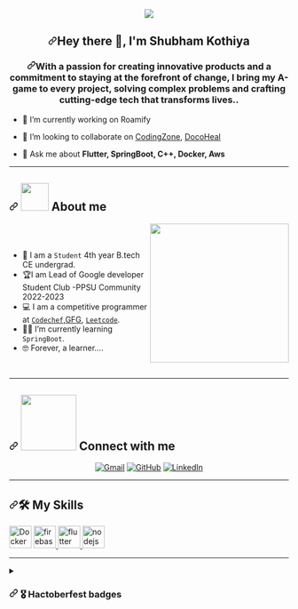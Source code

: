 <!--  - 👋 Hi, I’m @theshubh007 Shubham Kothiya
- 👀 I’m interested in competitive programming
- 🌱 Flutter, Nodejs, Springboot, Docker, Aws.
- My Applications on playstore:
   1.https://play.google.com/store/apps/details?id=com.shubh.Docoheal
   2.https://play.google.com/store/apps/details?id=com.shubh.codingzone
- 📫 How to reach me :https://www.linkedin.com/in/shubham-kothiya-7999451b9/
 -->

 <div align="center">
    
<!--<img src = "https://github.com/theshubh007/theshubh007/blob/main/gitartwork.svg"> -->
<img src = "https://firebasestorage.googleapis.com/v0/b/jarvis-b322c.appspot.com/o/gitartwork.svg?alt=media&token=4c327e68-d71a-472b-b2d1-817c09bff0ef">
    
</div>

 <article class="markdown-body entry-content container-lg f5" itemprop="text"><h1 align="center" dir="auto"><a id="user-content-hi--im-abhishek-bhatt" class="anchor" aria-hidden="true" href="#hi--im-abhishek-bhatt"><svg class="octicon octicon-link" viewBox="0 0 16 16" version="1.1" width="16" height="16" aria-hidden="true"><path d="m7.775 3.275 1.25-1.25a3.5 3.5 0 1 1 4.95 4.95l-2.5 2.5a3.5 3.5 0 0 1-4.95 0 .751.751 0 0 1 .018-1.042.751.751 0 0 1 1.042-.018 1.998 1.998 0 0 0 2.83 0l2.5-2.5a2.002 2.002 0 0 0-2.83-2.83l-1.25 1.25a.751.751 0 0 1-1.042-.018.751.751 0 0 1-.018-1.042Zm-4.69 9.64a1.998 1.998 0 0 0 2.83 0l1.25-1.25a.751.751 0 0 1 1.042.018.751.751 0 0 1 .018 1.042l-1.25 1.25a3.5 3.5 0 1 1-4.95-4.95l2.5-2.5a3.5 3.5 0 0 1 4.95 0 .751.751 0 0 1-.018 1.042.751.751 0 0 1-1.042.018 1.998 1.998 0 0 0-2.83 0l-2.5 2.5a1.998 1.998 0 0 0 0 2.83Z"></path></svg></a>Hey there <g-emoji class="g-emoji" alias="wave" fallback-src="https://github.githubassets.com/images/icons/emoji/unicode/1f44b.png">👋</g-emoji>, I'm Shubham Kothiya</h1>
<h3 align="center" dir="auto"><a id="user-content-self-motivated-quick-learner-and-tech-savvy-professional-who-believes-in-upgrading-skills-and-knowledge-levels-as-continuous-process-to-handle-new-technologies" class="anchor" aria-hidden="true" href="#self-motivated-quick-learner-and-tech-savvy-professional-who-believes-in-upgrading-skills-and-knowledge-levels-as-continuous-process-to-handle-new-technologies"><svg class="octicon octicon-link" viewBox="0 0 16 16" version="1.1" width="16" height="16" aria-hidden="true"><path d="m7.775 3.275 1.25-1.25a3.5 3.5 0 1 1 4.95 4.95l-2.5 2.5a3.5 3.5 0 0 1-4.95 0 .751.751 0 0 1 .018-1.042.751.751 0 0 1 1.042-.018 1.998 1.998 0 0 0 2.83 0l2.5-2.5a2.002 2.002 0 0 0-2.83-2.83l-1.25 1.25a.751.751 0 0 1-1.042-.018.751.751 0 0 1-.018-1.042Zm-4.69 9.64a1.998 1.998 0 0 0 2.83 0l1.25-1.25a.751.751 0 0 1 1.042.018.751.751 0 0 1 .018 1.042l-1.25 1.25a3.5 3.5 0 1 1-4.95-4.95l2.5-2.5a3.5 3.5 0 0 1 4.95 0 .751.751 0 0 1-.018 1.042.751.751 0 0 1-1.042.018 1.998 1.998 0 0 0-2.83 0l-2.5 2.5a1.998 1.998 0 0 0 0 2.83Z"></path></svg></a>With a passion for creating innovative products and a commitment to staying at the forefront of change, I bring my A-game to every project, solving complex problems and crafting cutting-edge tech that transforms lives..</h3>
<!-- <p align="left" dir="auto"> <a target="_blank" rel="noopener noreferrer nofollow" href="https://camo.githubusercontent.com/83bf537d02373e706902479ab1c836aaa825388434800069e0c68beaa1d8494e/68747470733a2f2f6b6f6d617265762e636f6d2f67687076632f3f757365726e616d653d626861747461626869303133266c6162656c3d50726f66696c65253230766965777326636f6c6f723d306537356236267374796c653d666c6174"><img src="https://camo.githubusercontent.com/83bf537d02373e706902479ab1c836aaa825388434800069e0c68beaa1d8494e/68747470733a2f2f6b6f6d617265762e636f6d2f67687076632f3f757365726e616d653d626861747461626869303133266c6162656c3d50726f66696c65253230766965777326636f6c6f723d306537356236267374796c653d666c6174" alt="bhattabhi013" data-canonical-src="https://komarev.com/ghpvc/?username=bhattabhi013&amp;label=Profile%20views&amp;color=0e75b6&amp;style=flat" style="max-width: 100%;"></a> </p>-->
<ul dir="auto"> 
<li>
<p dir="auto"><g-emoji class="g-emoji" alias="telescope" fallback-src="https://github.githubassets.com/images/icons/emoji/unicode/1f52d.png">🔭</g-emoji> I’m currently working on Roamify</p>
</li>
<li>
<p dir="auto"><g-emoji class="g-emoji" alias="dancers" fallback-src="https://github.githubassets.com/images/icons/emoji/unicode/1f46f.png">👯</g-emoji> I’m looking to collaborate on <a href="https://play.google.com/store/apps/details?id=com.shubh.codingzone">CodingZone</a>, <a href="https://play.google.com/store/apps/details?id=com.shubh.Docoheal">DocoHeal</a></p>
</li>
<li>
<p dir="auto"><g-emoji class="g-emoji" alias="speech_balloon" fallback-src="https://github.githubassets.com/images/icons/emoji/unicode/1f4ac.png">💬</g-emoji> Ask me about <strong>Flutter, SpringBoot, C++, Docker, Aws</strong></p>
</li>
<!-- <li>
<p dir="auto"><g-emoji class="g-emoji" alias="zap" fallback-src="https://github.githubassets.com/images/icons/emoji/unicode/26a1.png">⚡</g-emoji> Fun fact <strong>Earth is not flat.</strong></p>
</li> -->
</ul>
<hr>
<h2 dir="auto"><a id="user-content-----about-me" class="anchor" aria-hidden="true" href="#----about-me"><svg class="octicon octicon-link" viewBox="0 0 16 16" version="1.1" width="16" height="16" aria-hidden="true"><path d="m7.775 3.275 1.25-1.25a3.5 3.5 0 1 1 4.95 4.95l-2.5 2.5a3.5 3.5 0 0 1-4.95 0 .751.751 0 0 1 .018-1.042.751.751 0 0 1 1.042-.018 1.998 1.998 0 0 0 2.83 0l2.5-2.5a2.002 2.002 0 0 0-2.83-2.83l-1.25 1.25a.751.751 0 0 1-1.042-.018.751.751 0 0 1-.018-1.042Zm-4.69 9.64a1.998 1.998 0 0 0 2.83 0l1.25-1.25a.751.751 0 0 1 1.042.018.751.751 0 0 1 .018 1.042l-1.25 1.25a3.5 3.5 0 1 1-4.95-4.95l2.5-2.5a3.5 3.5 0 0 1 4.95 0 .751.751 0 0 1-.018 1.042.751.751 0 0 1-1.042.018 1.998 1.998 0 0 0-2.83 0l-2.5 2.5a1.998 1.998 0 0 0 0 2.83Z"></path></svg></a><themed-picture data-catalyst-inline="true"><picture> <img src="https://github.com/7oSkaaa/7oSkaaa/raw/main/Images/about_me.gif?raw=true" width="50px">  </picture></themed-picture> About me</h2>
<p dir="auto"><themed-picture data-catalyst-inline="true"><picture> <img align="right" src="https://github.com/7oSkaaa/7oSkaaa/raw/main/Images/Right_Side.gif?raw=true" width="250px"></picture></themed-picture></p>
<p dir="auto"><br><br></p>
<ul dir="auto">
<li><g-emoji class="g-emoji" alias="school" fallback-src="https://github.githubassets.com/images/icons/emoji/unicode/1f3eb.png">🏫</g-emoji> I am a <code>Student</code> 4th year B.tech CE undergrad.</li>
<li><g-emoji class="g-emoji" alias="trophy" fallback-src="https://github.githubassets.com/images/icons/emoji/unicode/1f3c6.png">🏆</g-emoji>I am Lead of Google developer Student Club -PPSU Community 2022-2023</li>
<!-- <li><g-emoji class="g-emoji" alias="technologist" fallback-src="https://github.githubassets.com/images/icons/emoji/unicode/1f9d1-1f4bb.png">🧑‍💻</g-emoji> I love open-source contribution.</li> -->
<li><g-emoji class="g-emoji" alias="computer" fallback-src="https://github.githubassets.com/images/icons/emoji/unicode/1f4bb.png">💻</g-emoji> I am a competitive programmer at <a href="https://www.codechef.com/users/kingshubh_07"><code>Codechef</code></a>,<a href="https://auth.geeksforgeeks.org/user/thekingshubh07/practice/" <code>GFG</code></a>, <a href="https://leetcode.com/shubhamkothiya007/"><code>Leetcode</code></a>.</li>
<li><g-emoji class="g-emoji" alias="student" fallback-src="https://github.githubassets.com/images/icons/emoji/unicode/1f9d1-1f393.png">🧑‍🎓</g-emoji> I’m currently learning <code>SpringBoot</code>.</li>
<li><g-emoji class="g-emoji" alias="nerd_face" fallback-src="https://github.githubassets.com/images/icons/emoji/unicode/1f913.png">🤓</g-emoji>  Forever, a learner...</code>.</li>
<!-- <li><g-emoji class="g-emoji" alias="thinking" fallback-src="https://github.githubassets.com/images/icons/emoji/unicode/1f914.png">🤔</g-emoji> You can find me on <a href="https://www.linkedin.com/in/shubham-kothiya-7999451b9/" rel="nofollow"><code>Linkdin<code></a>.</li> -->
</ul>
<br>
<hr>
<h2 dir="auto"><a id="user-content----connect-with-me" class="anchor" aria-hidden="true" href="#---connect-with-me"><svg class="octicon octicon-link" viewBox="0 0 16 16" version="1.1" width="16" height="16" aria-hidden="true"><path d="m7.775 3.275 1.25-1.25a3.5 3.5 0 1 1 4.95 4.95l-2.5 2.5a3.5 3.5 0 0 1-4.95 0 .751.751 0 0 1 .018-1.042.751.751 0 0 1 1.042-.018 1.998 1.998 0 0 0 2.83 0l2.5-2.5a2.002 2.002 0 0 0-2.83-2.83l-1.25 1.25a.751.751 0 0 1-1.042-.018.751.751 0 0 1-.018-1.042Zm-4.69 9.64a1.998 1.998 0 0 0 2.83 0l1.25-1.25a.751.751 0 0 1 1.042.018.751.751 0 0 1 .018 1.042l-1.25 1.25a3.5 3.5 0 1 1-4.95-4.95l2.5-2.5a3.5 3.5 0 0 1 4.95 0 .751.751 0 0 1-.018 1.042.751.751 0 0 1-1.042.018 1.998 1.998 0 0 0-2.83 0l-2.5 2.5a1.998 1.998 0 0 0 0 2.83Z"></path></svg></a><themed-picture data-catalyst-inline="true"><picture> <img src="https://github.com/7oSkaaa/7oSkaaa/raw/main/Images/Connect-with-me.gif?raw=true" width="100px"> </picture></themed-picture> Connect with me</h2>
<p align="center" dir="auto">
	<a href="mailto:thekingshubh07@gmail.com"><img src="https://camo.githubusercontent.com/81f051ac648dd8648812d3218bf45ca54379011006582773097eaea84a4d989f/68747470733a2f2f696d672e736869656c64732e696f2f62616467652f676d61696c2d2532334541343333352e7376673f7374796c653d706c6173746963266c6f676f3d676d61696c266c6f676f436f6c6f723d7768697465" alt="Gmail" data-canonical-src="https://img.shields.io/badge/gmail-%23EA4335.svg?style=plastic&amp;logo=gmail&amp;logoColor=white" style="max-width: 100%;"></a>
	<a href="https://github.com/theshubh007"><img src="https://camo.githubusercontent.com/46625ba568e8e4b14be5ab868d5b8822f065fb62b680ffd255756c2abcd8664e/68747470733a2f2f696d672e736869656c64732e696f2f62616467652f6769746875622d2532333138313731372e7376673f7374796c653d706c6173746963266c6f676f3d676974687562266c6f676f436f6c6f723d7768697465" alt="GitHub" data-canonical-src="https://img.shields.io/badge/github-%23181717.svg?style=plastic&amp;logo=github&amp;logoColor=white" style="max-width: 100%;"></a>
	<a href="https://www.linkedin.com/in/shubham-kothiya-7999451b9/" rel="nofollow"><img src="https://camo.githubusercontent.com/4400abbd50578ca7acd3d2bfaebd008b6f5b978347af0e72c3910a6584a085f9/68747470733a2f2f696d672e736869656c64732e696f2f62616467652f6c696e6b6564696e2d2532333041363643322e7376673f7374796c653d706c6173746963266c6f676f3d6c696e6b6564696e266c6f676f436f6c6f723d7768697465" alt="LinkedIn" data-canonical-src="https://img.shields.io/badge/linkedin-%230A66C2.svg?style=plastic&amp;logo=linkedin&amp;logoColor=white" style="max-width: 100%;"></a>
<!-- 	<a href="https://www.instagram.com/bwith_abhi/" rel="nofollow"><img src="https://camo.githubusercontent.com/2e97e4799be678e91e476c77c5e7a80fee118fb023e1911920e05c83ca03a616/68747470733a2f2f696d672e736869656c64732e696f2f62616467652f696e7374616772616d2d2532334534343035462e7376673f7374796c653d706c6173746963266c6f676f3d696e7374616772616d266c6f676f436f6c6f723d7768697465" alt="Instagram" data-canonical-src="https://img.shields.io/badge/instagram-%23E4405F.svg?style=plastic&amp;logo=instagram&amp;logoColor=white" style="max-width: 100%;"></a> -->
<!--   	<a target="_blank" rel="noopener noreferrer nofollow" href="https://camo.githubusercontent.com/6c12f7130bd6ea0f52269fb63f1a84a256891f5e10638e6fe0d88c342d134aba/68747470733a2f2f696d672e736869656c64732e696f2f62616467652f747769747465722d2532333041363643322e7376673f7374796c653d706c6173746963266c6f676f3d74776974746572266c6f676f436f6c6f723d7768697465"><img src="https://camo.githubusercontent.com/6c12f7130bd6ea0f52269fb63f1a84a256891f5e10638e6fe0d88c342d134aba/68747470733a2f2f696d672e736869656c64732e696f2f62616467652f747769747465722d2532333041363643322e7376673f7374796c653d706c6173746963266c6f676f3d74776974746572266c6f676f436f6c6f723d7768697465" alt="Twitter" data-canonical-src="https://img.shields.io/badge/twitter-%230A66C2.svg?style=plastic&amp;logo=twitter&amp;logoColor=white" style="max-width: 100%;"></a> -->
</p>
<hr>
<h2 dir="auto">
	<a id="user-content-️-my-skills" class="anchor" aria-hidden="true" href="#️-my-skills"><svg class="octicon octicon-link" viewBox="0 0 16 16" version="1.1" width="16" height="16" aria-hidden="true"><path d="m7.775 3.275 1.25-1.25a3.5 3.5 0 1 1 4.95 4.95l-2.5 2.5a3.5 3.5 0 0 1-4.95 0 .751.751 0 0 1 .018-1.042.751.751 0 0 1 1.042-.018 1.998 1.998 0 0 0 2.83 0l2.5-2.5a2.002 2.002 0 0 0-2.83-2.83l-1.25 1.25a.751.751 0 0 1-1.042-.018.751.751 0 0 1-.018-1.042Zm-4.69 9.64a1.998 1.998 0 0 0 2.83 0l1.25-1.25a.751.751 0 0 1 1.042.018.751.751 0 0 1 .018 1.042l-1.25 1.25a3.5 3.5 0 1 1-4.95-4.95l2.5-2.5a3.5 3.5 0 0 1 4.95 0 .751.751 0 0 1-.018 1.042.751.751 0 0 1-1.042.018 1.998 1.998 0 0 0-2.83 0l-2.5 2.5a1.998 1.998 0 0 0 0 2.83Z"></path></svg></a><g-emoji class="g-emoji" alias="hammer_and_wrench" fallback-src="https://github.githubassets.com/images/icons/emoji/unicode/1f6e0.png">🛠️</g-emoji> My Skills</h2>
<p align="left" dir="auto">
<!-- 	 <a href="https://www.w3schools.com/cpp/" rel="nofollow"> -->
      <img src="https://www.docker.com/wp-content/uploads/2022/03/Moby-logo.png" alt="Docker" width="40" height="40" style="max-width: 100%;">
<!--     </a> -->
    <a href="https://firebase.google.com/" rel="nofollow">
      <img src="https://camo.githubusercontent.com/dd4b2422ed3bfc9da88c43d18550375c66f9584327dff7ecc19315ce50b96f07/68747470733a2f2f7777772e766563746f726c6f676f2e7a6f6e652f6c6f676f732f66697265626173652f66697265626173652d69636f6e2e737667" alt="firebase" width="40" height="40" style="max-width: 100%;">
    </a>
    <a href="https://flutter.dev" rel="nofollow">
      <img src="https://camo.githubusercontent.com/114aa59f6bfe1ff7ef3444fbb224078eb6a32c43f0ed03a6c0c3e6df67e049ec/68747470733a2f2f7777772e766563746f726c6f676f2e7a6f6e652f6c6f676f732f666c7574746572696f2f666c7574746572696f2d69636f6e2e737667" alt="flutter" width="40" height="40" style="max-width: 100%;">
    </a>
    <a href="https://nodejs.org" rel="nofollow">
      <img src="https://www.vectorlogo.zone/logos/nodejs/nodejs-ar21.svg" alt="nodejs" width="40" height="40" style="max-width: 100%;">
    </a> </p>
<hr>
<!-- <p align="center" dir="auto">
	<a href="https://github.com/piyushsuthar/github-readme-quotes"> <img alt="Quote" src="https://camo.githubusercontent.com/ea521e6b03bad991b1c5db43be8169ffb34dc10fba4c4bbf233356cc626f91b3/68747470733a2f2f71756f7465732d6769746875622d726561646d652e76657263656c2e6170702f6170693f747970653d686f72697a6f6e74616c267468656d653d746f6b796f6e6967687426616e696d6174696f6e3d67726f775f6f75745f696e2671756f746543617465676f72793d70726f6772616d6d696e67" data-canonical-src="https://quotes-github-readme.vercel.app/api?type=horizontal&amp;theme=tokyonight&amp;animation=grow_out_in&amp;quoteCategory=programming" style="max-width: 100%;">
</a></p> -->
<!-- <h2 dir="auto"><a id="user-content-----github-stats" class="anchor" aria-hidden="true" href="#----github-stats"><svg class="octicon octicon-link" viewBox="0 0 16 16" version="1.1" width="16" height="16" aria-hidden="true"><path d="m7.775 3.275 1.25-1.25a3.5 3.5 0 1 1 4.95 4.95l-2.5 2.5a3.5 3.5 0 0 1-4.95 0 .751.751 0 0 1 .018-1.042.751.751 0 0 1 1.042-.018 1.998 1.998 0 0 0 2.83 0l2.5-2.5a2.002 2.002 0 0 0-2.83-2.83l-1.25 1.25a.751.751 0 0 1-1.042-.018.751.751 0 0 1-.018-1.042Zm-4.69 9.64a1.998 1.998 0 0 0 2.83 0l1.25-1.25a.751.751 0 0 1 1.042.018.751.751 0 0 1 .018 1.042l-1.25 1.25a3.5 3.5 0 1 1-4.95-4.95l2.5-2.5a3.5 3.5 0 0 1 4.95 0 .751.751 0 0 1-.018 1.042.751.751 0 0 1-1.042.018 1.998 1.998 0 0 0-2.83 0l-2.5 2.5a1.998 1.998 0 0 0 0 2.83Z"></path></svg></a><themed-picture data-catalyst-inline="true"><picture> <img src="https://github.com/7oSkaaa/7oSkaaa/raw/main/Images/Statistics.gif?raw=true" width="50px">  </picture></themed-picture> Github Stats</h2> -->
<!-- <details><summary><h3 dir="auto"><a id="user-content---streak-stats" class="anchor" aria-hidden="true" href="#--streak-stats"><svg class="octicon octicon-link" viewBox="0 0 16 16" version="1.1" width="16" height="16" aria-hidden="true"><path d="m7.775 3.275 1.25-1.25a3.5 3.5 0 1 1 4.95 4.95l-2.5 2.5a3.5 3.5 0 0 1-4.95 0 .751.751 0 0 1 .018-1.042.751.751 0 0 1 1.042-.018 1.998 1.998 0 0 0 2.83 0l2.5-2.5a2.002 2.002 0 0 0-2.83-2.83l-1.25 1.25a.751.751 0 0 1-1.042-.018.751.751 0 0 1-.018-1.042Zm-4.69 9.64a1.998 1.998 0 0 0 2.83 0l1.25-1.25a.751.751 0 0 1 1.042.018.751.751 0 0 1 .018 1.042l-1.25 1.25a3.5 3.5 0 1 1-4.95-4.95l2.5-2.5a3.5 3.5 0 0 1 4.95 0 .751.751 0 0 1-.018 1.042.751.751 0 0 1-1.042.018 1.998 1.998 0 0 0-2.83 0l-2.5 2.5a1.998 1.998 0 0 0 0 2.83Z"></path></svg></a> <g-emoji class="g-emoji" alias="fire" fallback-src="https://github.githubassets.com/images/icons/emoji/unicode/1f525.png">🔥</g-emoji> Streak Stats</h3></summary>
<hr>
<p align="center" dir="auto"><a target="_blank" rel="noopener noreferrer nofollow" href="https://camo.githubusercontent.com/f526796525ef1e9d6d7b4b97158bbc4c52fbdbd688d7aad4c5456aba72a66690/68747470733a2f2f6769746875622d726561646d652d73747265616b2d73746174732e6865726f6b756170702e636f6d2f3f757365723d626861747461626869303133267468656d653d746f6b796f6e696768745f64756f"><img src="https://camo.githubusercontent.com/f526796525ef1e9d6d7b4b97158bbc4c52fbdbd688d7aad4c5456aba72a66690/68747470733a2f2f6769746875622d726561646d652d73747265616b2d73746174732e6865726f6b756170702e636f6d2f3f757365723d626861747461626869303133267468656d653d746f6b796f6e696768745f64756f" alt="7oSkaaa" data-canonical-src="https://github-readme-streak-stats.herokuapp.com/?user=bhattabhi013&amp;theme=tokyonight_duo" style="max-width: 100%;"></a></p>
</details> -->
<!-- <details><summary><h3 dir="auto"><a id="user-content--github-profile-stats" class="anchor" aria-hidden="true" href="#-github-profile-stats"><svg class="octicon octicon-link" viewBox="0 0 16 16" version="1.1" width="16" height="16" aria-hidden="true"><path d="m7.775 3.275 1.25-1.25a3.5 3.5 0 1 1 4.95 4.95l-2.5 2.5a3.5 3.5 0 0 1-4.95 0 .751.751 0 0 1 .018-1.042.751.751 0 0 1 1.042-.018 1.998 1.998 0 0 0 2.83 0l2.5-2.5a2.002 2.002 0 0 0-2.83-2.83l-1.25 1.25a.751.751 0 0 1-1.042-.018.751.751 0 0 1-.018-1.042Zm-4.69 9.64a1.998 1.998 0 0 0 2.83 0l1.25-1.25a.751.751 0 0 1 1.042.018.751.751 0 0 1 .018 1.042l-1.25 1.25a3.5 3.5 0 1 1-4.95-4.95l2.5-2.5a3.5 3.5 0 0 1 4.95 0 .751.751 0 0 1-.018 1.042.751.751 0 0 1-1.042.018 1.998 1.998 0 0 0-2.83 0l-2.5 2.5a1.998 1.998 0 0 0 0 2.83Z"></path></svg></a><g-emoji class="g-emoji" alias="computer" fallback-src="https://github.githubassets.com/images/icons/emoji/unicode/1f4bb.png">💻</g-emoji> GitHub Profile Stats</h3></summary>
<hr>
<p align="center" dir="auto">
    <a href="https://github.com/anuraghazra/github-readme-stats">
	    <img alt="Abhishek's Github Stats" src="https://camo.githubusercontent.com/7538ae2adf210024036f90d5af4bd3afce82be01da4ff2171811c64e1f82252b/68747470733a2f2f6769746875622d726561646d652d73746174732e76657263656c2e6170702f6170693f757365726e616d653d6268617474616268693031332673686f775f69636f6e733d7472756526636f756e745f707269766174653d74727565266c6f63616c653d656e267468656d653d746f6b796f6e69676874266c61796f75743d636f6d70616374" height="230px" data-canonical-src="https://github-readme-stats.vercel.app/api?username=bhattabhi013&amp;show_icons=true&amp;count_private=true&amp;locale=en&amp;theme=tokyonight&amp;layout=compact" style="max-width: 100%;"></a>
	  <a target="_blank" rel="noopener noreferrer nofollow" href="https://camo.githubusercontent.com/49e5ad4ed2a5dcfeb08c4aa4028bedb961f9dfeef18f96cf36dd816648e402be/68747470733a2f2f6769746875622d726561646d652d73746174732e76657263656c2e6170702f6170692f746f702d6c616e67733f757365726e616d653d626861747461626869303133266c616e67735f636f756e743d31302673686f775f69636f6e733d74727565266c6f63616c653d656e267468656d653d746f6b796f6e69676874"><img src="https://camo.githubusercontent.com/49e5ad4ed2a5dcfeb08c4aa4028bedb961f9dfeef18f96cf36dd816648e402be/68747470733a2f2f6769746875622d726561646d652d73746174732e76657263656c2e6170702f6170692f746f702d6c616e67733f757365726e616d653d626861747461626869303133266c616e67735f636f756e743d31302673686f775f69636f6e733d74727565266c6f63616c653d656e267468656d653d746f6b796f6e69676874" alt="7oSkaaa" height="230px" data-canonical-src="https://github-readme-stats.vercel.app/api/top-langs?username=bhattabhi013&amp;langs_count=10&amp;show_icons=true&amp;locale=en&amp;theme=tokyonight" style="max-width: 100%;"></a>
<br>
</p><p dir="auto"><b>Note:</b> Top languages is only a metric of the languages my public code consists of and doesn't reflect experience or skill level.</p>
  <p dir="auto"></p>
</details> -->
<!-- <details><summary><h3 dir="auto"><a id="user-content--recent-github-activity" class="anchor" aria-hidden="true" href="#-recent-github-activity"><svg class="octicon octicon-link" viewBox="0 0 16 16" version="1.1" width="16" height="16" aria-hidden="true"><path d="m7.775 3.275 1.25-1.25a3.5 3.5 0 1 1 4.95 4.95l-2.5 2.5a3.5 3.5 0 0 1-4.95 0 .751.751 0 0 1 .018-1.042.751.751 0 0 1 1.042-.018 1.998 1.998 0 0 0 2.83 0l2.5-2.5a2.002 2.002 0 0 0-2.83-2.83l-1.25 1.25a.751.751 0 0 1-1.042-.018.751.751 0 0 1-.018-1.042Zm-4.69 9.64a1.998 1.998 0 0 0 2.83 0l1.25-1.25a.751.751 0 0 1 1.042.018.751.751 0 0 1 .018 1.042l-1.25 1.25a3.5 3.5 0 1 1-4.95-4.95l2.5-2.5a3.5 3.5 0 0 1 4.95 0 .751.751 0 0 1-.018 1.042.751.751 0 0 1-1.042.018 1.998 1.998 0 0 0-2.83 0l-2.5 2.5a1.998 1.998 0 0 0 0 2.83Z"></path></svg></a><g-emoji class="g-emoji" alias="zap" fallback-src="https://github.githubassets.com/images/icons/emoji/unicode/26a1.png">⚡</g-emoji> Recent GitHub Activity</h3></summary>
<hr>
<p dir="auto"><a href="https://github.com/bhattabhi013"><img alt="Abhishek's Activity Graph" src="https://camo.githubusercontent.com/9736e8173e4f17848c1a1611ecbd676db460e3602c6911cf87543c96257b3688/68747470733a2f2f61637469766974792d67726170682e6865726f6b756170702e636f6d2f67726170683f757365726e616d653d62686174746162686930313326637573746f6d5f7469746c653d6268617474616268693031332773253230436f6e747269627574696f6e2532304772617068267468656d653d72656163742d6461726b" data-canonical-src="https://activity-graph.herokuapp.com/graph?username=bhattabhi013&amp;custom_title=bhattabhi013's%20Contribution%20Graph&amp;theme=react-dark" style="max-width: 100%;"></a></p>
</details> -->
<!-- <details><summary> <h3 dir="auto"><a id="user-content--trophy-git-profile-trophies-" class="anchor" aria-hidden="true" href="#-trophy-git-profile-trophies-"><svg class="octicon octicon-link" viewBox="0 0 16 16" version="1.1" width="16" height="16" aria-hidden="true"><path d="m7.775 3.275 1.25-1.25a3.5 3.5 0 1 1 4.95 4.95l-2.5 2.5a3.5 3.5 0 0 1-4.95 0 .751.751 0 0 1 .018-1.042.751.751 0 0 1 1.042-.018 1.998 1.998 0 0 0 2.83 0l2.5-2.5a2.002 2.002 0 0 0-2.83-2.83l-1.25 1.25a.751.751 0 0 1-1.042-.018.751.751 0 0 1-.018-1.042Zm-4.69 9.64a1.998 1.998 0 0 0 2.83 0l1.25-1.25a.751.751 0 0 1 1.042.018.751.751 0 0 1 .018 1.042l-1.25 1.25a3.5 3.5 0 1 1-4.95-4.95l2.5-2.5a3.5 3.5 0 0 1 4.95 0 .751.751 0 0 1-.018 1.042.751.751 0 0 1-1.042.018 1.998 1.998 0 0 0-2.83 0l-2.5 2.5a1.998 1.998 0 0 0 0 2.83Z"></path></svg></a> <g-emoji class="g-emoji" alias="trophy" fallback-src="https://github.githubassets.com/images/icons/emoji/unicode/1f3c6.png">🏆</g-emoji> Git profile Trophies </h3></summary>
<hr>
<p align="center" dir="auto"> <a href="https://github.com/ryo-ma/github-profile-trophy"><img src="https://camo.githubusercontent.com/52956f00ae1efe592cf50f49fd12fe1efaf919b6bbf19d770cf73cf26848cee3/68747470733a2f2f6769746875622d70726f66696c652d74726f7068792e76657263656c2e6170702f3f757365726e616d653d626861747461626869303133266c61796f75743d636f6d70616374267468656d653d746f6b796f6e6967687426636f6c756d6e3d34266d617267696e2d773d3135266d617267696e2d683d3135" alt="7oskaaa" data-canonical-src="https://github-profile-trophy.vercel.app/?username=bhattabhi013&amp;layout=compact&amp;theme=tokyonight&amp;column=4&amp;margin-w=15&amp;margin-h=15" style="max-width: 100%;"></a> </p>
</details> -->
<details><summary> <h3 dir="auto"><a id="user-content--️-hactoberfest-badges-" class="anchor" aria-hidden="true" href="#-️-hactoberfest-badges-"><svg class="octicon octicon-link" viewBox="0 0 16 16" version="1.1" width="16" height="16" aria-hidden="true"><path d="m7.775 3.275 1.25-1.25a3.5 3.5 0 1 1 4.95 4.95l-2.5 2.5a3.5 3.5 0 0 1-4.95 0 .751.751 0 0 1 .018-1.042.751.751 0 0 1 1.042-.018 1.998 1.998 0 0 0 2.83 0l2.5-2.5a2.002 2.002 0 0 0-2.83-2.83l-1.25 1.25a.751.751 0 0 1-1.042-.018.751.751 0 0 1-.018-1.042Zm-4.69 9.64a1.998 1.998 0 0 0 2.83 0l1.25-1.25a.751.751 0 0 1 1.042.018.751.751 0 0 1 .018 1.042l-1.25 1.25a3.5 3.5 0 1 1-4.95-4.95l2.5-2.5a3.5 3.5 0 0 1 4.95 0 .751.751 0 0 1-.018 1.042.751.751 0 0 1-1.042.018 1.998 1.998 0 0 0-2.83 0l-2.5 2.5a1.998 1.998 0 0 0 0 2.83Z"></path></svg></a> <g-emoji class="g-emoji" alias="medal_military" fallback-src="https://github.githubassets.com/images/icons/emoji/unicode/1f396.png">🎖️</g-emoji> Hactoberfest badges </h3></summary>
<hr>
<p dir="auto"><a href="https://holopin.io/@theshubh007#badges" rel="nofollow"><img src="https://freeimage.host/i/screenshot-2023-07-10-214033.Hs1Eqbe" alt="@Shubham's's Holopin board" data-canonical-src="https://www.holopin.io/@theshubh007#badges" style="max-width: 100%;"></a></p>
</details>
<!-- <p dir="auto"><br><br></p>
<h2 dir="auto"><a id="user-content--a-snake-eating-my-contributions-graph" class="anchor" aria-hidden="true" href="#-a-snake-eating-my-contributions-graph"><svg class="octicon octicon-link" viewBox="0 0 16 16" version="1.1" width="16" height="16" aria-hidden="true"><path d="m7.775 3.275 1.25-1.25a3.5 3.5 0 1 1 4.95 4.95l-2.5 2.5a3.5 3.5 0 0 1-4.95 0 .751.751 0 0 1 .018-1.042.751.751 0 0 1 1.042-.018 1.998 1.998 0 0 0 2.83 0l2.5-2.5a2.002 2.002 0 0 0-2.83-2.83l-1.25 1.25a.751.751 0 0 1-1.042-.018.751.751 0 0 1-.018-1.042Zm-4.69 9.64a1.998 1.998 0 0 0 2.83 0l1.25-1.25a.751.751 0 0 1 1.042.018.751.751 0 0 1 .018 1.042l-1.25 1.25a3.5 3.5 0 1 1-4.95-4.95l2.5-2.5a3.5 3.5 0 0 1 4.95 0 .751.751 0 0 1-.018 1.042.751.751 0 0 1-1.042.018 1.998 1.998 0 0 0-2.83 0l-2.5 2.5a1.998 1.998 0 0 0 0 2.83Z"></path></svg></a><g-emoji class="g-emoji" alias="snake" fallback-src="https://github.githubassets.com/images/icons/emoji/unicode/1f40d.png">🐍</g-emoji> A Snake Eating my Contributions Graph</h2>
<p align="center" dir="auto">
	<a target="_blank" rel="noopener noreferrer" href="https://github.com/bhattabhi013/bhattabhi013/blob/output/github-contribution-grid-snake.svg"><img src="https://github.com/bhattabhi013/bhattabhi013/raw/output/github-contribution-grid-snake.svg" alt="Snake Game" style="max-width: 100%;"></a>
</p> -->
</article>
  </div>
</div>

